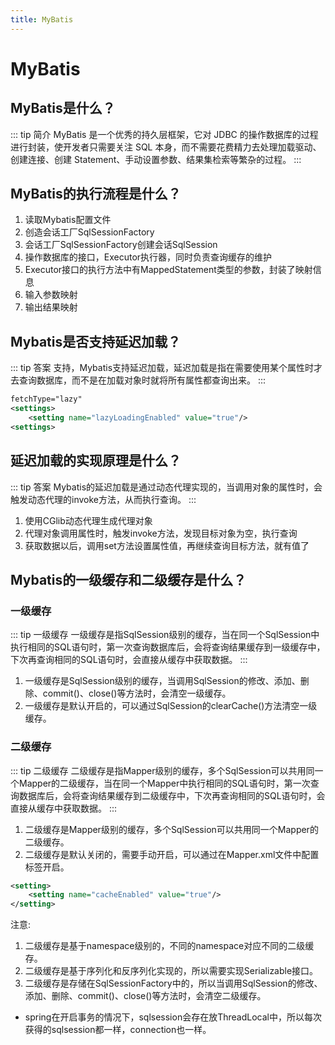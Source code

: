 ```yaml
---
title: MyBatis
---
```


# MyBatis

## MyBatis是什么？
::: tip 简介
MyBatis 是一个优秀的持久层框架，它对 JDBC 的操作数据库的过程进行封装，使开发者只需要关注 SQL 本身，而不需要花费精力去处理加载驱动、创建连接、创建 Statement、手动设置参数、结果集检索等繁杂的过程。
:::

## MyBatis的执行流程是什么？
1. 读取Mybatis配置文件
2. 创造会话工厂SqlSessionFactory
3. 会话工厂SqlSessionFactory创建会话SqlSession
4. 操作数据库的接口，Executor执行器，同时负责查询缓存的维护
5. Executor接口的执行方法中有MappedStatement类型的参数，封装了映射信息
6. 输入参数映射
7. 输出结果映射

## Mybatis是否支持延迟加载？
::: tip 答案
支持，Mybatis支持延迟加载，延迟加载是指在需要使用某个属性时才去查询数据库，而不是在加载对象时就将所有属性都查询出来。
:::

```xml 
fetchType="lazy"
<settings>
    <setting name="lazyLoadingEnabled" value="true"/>
<settings>
```

## 延迟加载的实现原理是什么？
::: tip 答案
Mybatis的延迟加载是通过动态代理实现的，当调用对象的属性时，会触发动态代理的invoke方法，从而执行查询。
:::
1. 使用CGlib动态代理生成代理对象
2. 代理对象调用属性时，触发invoke方法，发现目标对象为空，执行查询
3. 获取数据以后，调用set方法设置属性值，再继续查询目标方法，就有值了

## Mybatis的一级缓存和二级缓存是什么？
### 一级缓存
::: tip 一级缓存
一级缓存是指SqlSession级别的缓存，当在同一个SqlSession中执行相同的SQL语句时，第一次查询数据库后，会将查询结果缓存到一级缓存中，下次再查询相同的SQL语句时，会直接从缓存中获取数据。
:::
1. 一级缓存是SqlSession级别的缓存，当调用SqlSession的修改、添加、删除、commit()、close()等方法时，会清空一级缓存。
2. 一级缓存是默认开启的，可以通过SqlSession的clearCache()方法清空一级缓存。
### 二级缓存
::: tip 二级缓存
二级缓存是指Mapper级别的缓存，多个SqlSession可以共用同一个Mapper的二级缓存，当在同一个Mapper中执行相同的SQL语句时，第一次查询数据库后，会将查询结果缓存到二级缓存中，下次再查询相同的SQL语句时，会直接从缓存中获取数据。
:::
1. 二级缓存是Mapper级别的缓存，多个SqlSession可以共用同一个Mapper的二级缓存。
2. 二级缓存是默认关闭的，需要手动开启，可以通过在Mapper.xml文件中配置<cache/>标签开启。
```xml
<setting>
    <setting name="cacheEnabled" value="true"/>
</setting>
```
注意: 
1. 二级缓存是基于namespace级别的，不同的namespace对应不同的二级缓存。
2. 二级缓存是基于序列化和反序列化实现的，所以需要实现Serializable接口。
3. 二级缓存是存储在SqlSessionFactory中的，所以当调用SqlSession的修改、添加、删除、commit()、close()等方法时，会清空二级缓存。
* spring在开启事务的情况下，sqlsession会存在放ThreadLocal中，所以每次获得的sqlsession都一样，connection也一样。
